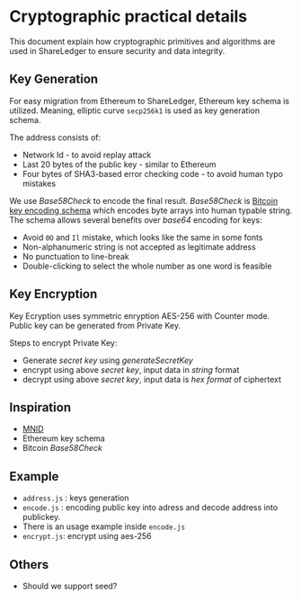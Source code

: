 # Cryptographic practical details
This document explain how cryptographic primitives and algorithms are used in ShareLedger to ensure security and data integrity.

## Key Generation
For easy migration from Ethereum to ShareLedger, Ethereum key schema is utilized. Meaning, elliptic curve `secp256k1` is used as key generation schema.


The address consists of:


* Network Id - to avoid replay attack
* Last 20 bytes of the public key - similar to Ethereum
* Four bytes of SHA3-based error checking code - to avoid human typo mistakes

We use *Base58Check* to encode the final result. *Base58Check* is [Bitcoin key encoding schema]( https://en.bitcoin.it/wiki/Base58Check_encoding ) which encodes byte arrays into human typable string. The schema allows several benefits over *base64* encoding for keys:
 
 
* Avoid `0O` and `Il` mistake, which looks like the same in some fonts
* Non-alphanumeric string is not accepted as legitimate address
* No punctuation to line-break
* Double-clicking to select the whole number as one word is feasible

## Key Encryption

Key Ecryption uses symmetric enryption AES-256 with Counter mode. Public key can be generated from Private Key.

Steps to encrypt Private Key:


* Generate *secret key* using *generateSecretKey*
* encrypt using above *secret key*, input data in *string* format
* decrypt using above *secret key*, input data is *hex format* of ciphertext



## Inspiration
  * [MNID](https://github.com/uport-project/mnid)
  * Ethereum key schema
  * Bitcoin *Base58Check*


## Example

* `address.js` : keys generation
* `encode.js` : encoding public key into adress and decode address into publickey. 
* There is an usage example inside `encode.js`
* `encrypt.js`: encrypt using aes-256

## Others


* Should we support seed?











